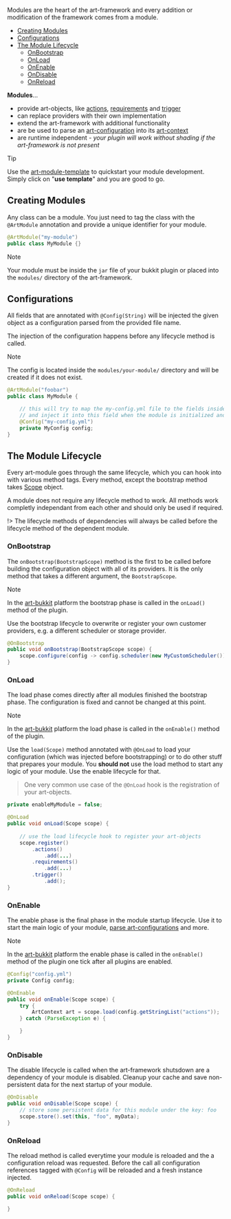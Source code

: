 Modules are the heart of the art-framework and every addition or modification of the framework comes from a module.

* [Creating Modules](#creating-modules)
* [Configurations](#configurations)
* [The Module Lifecycle](#the-module-lifecycle)
  * [OnBootstrap](#onbootstrap)
  * [OnLoad](#onload)
  * [OnEnable](#onenable)
  * [OnDisable](#ondisable)
  * [OnReload](#onreload)

**Modules**...

* provide art-objects, like [actions](/developer/actions), [requirements](/developer/requirements) and [trigger](/developer/trigger)
* can replace providers with their own implementation
* extend the art-framework with additional functionality
* are be used to parse an [art-configuration](/configuration) into its [art-context](/developer/art-context)
* are runtime independent - *your plugin will work without shading if the art-framework is not present*

> [!TIP]
> Use the [art-module-template](https://github.com/art-framework/art-module-template) to quickstart your module development. Simply click on "**use template**" and you are good to go.

## Creating Modules

Any class can be a module. You just need to tag the class with the `@ArtModule` annotation and provide a unique identifier for your module.

```java
@ArtModule("my-module")
public class MyModule {}
```

> [!NOTE]
> Your module must be inside the `jar` file of your bukkit plugin or placed into the `modules/` directory of the art-framework.

## Configurations

All fields that are annotated with `@Config(String)` will be injected the given object as a configuration parsed from the provided file name.

The injection of the configuration happens before any lifecycle method is called.

> [!NOTE]
> The config is located inside the `modules/your-module/` directory and will be created if it does not exist.

```java
@ArtModule("foobar")
public class MyModule {

    // this will try to map the my-config.yml file to the fields inside MyConfig
    // and inject it into this field when the module is initialized and before bootstrap is called
    @Config("my-config.yml")
    private MyConfig config;
}
```

## The Module Lifecycle

Every art-module goes through the same lifecycle, which you can hook into with various method tags. Every method, except the bootstrap method takes [Scope](/developer/scope) object.

A module does not require any lifecycle method to work. All methods work completly independant from each other and should only be used if required.

!> The lifecycle methods of dependencies will always be called before the lifecycle method of the dependent module.

### OnBootstrap

The `onBootstrap(BootstrapScope)` method is the first to be called before building the configuration object with all of its providers.
It is the only method that takes a different argument, the `BootstrapScope`.

> [!NOTE]
> In the [art-bukkit](/platforms/bukkit) platform the bootstrap phase is called in the `onLoad()` method of the plugin.

Use the bootstrap lifecycle to overwrite or register your own customer providers, e.g. a different scheduler or storage provider.

```java
@OnBootstrap
public void onBootstrap(BootstrapScope scope) {
    scope.configure(config -> config.scheduler(new MyCustomScheduler()));
}
```

### OnLoad

The load phase comes directly after all modules finished the bootstrap phase. The configuration is fixed and cannot be changed at this point.

> [!NOTE]
> In the [art-bukkit](/platforms/bukkit) platform the load phase is called in the `onEnable()` method of the plugin.

Use the `load(Scope)` method annotated with `@OnLoad` to load your configuration (which was injected before bootstrapping) or to do other stuff that prepares your module.
You **should not** use the load method to start any logic of your module. Use the enable lifecycle for that.

> One very common use case of the `@OnLoad` hook is the registration of your art-objects.

```java
private enableMyModule = false;

@OnLoad
public void onLoad(Scope scope) {
    
    // use the load lifecycle hook to register your art-objects
    scope.register()
        .actions()
            .add(...)
        .requirements()
            .add(...)
        .trigger()
            .add();
}
```

### OnEnable

The enable phase is the final phase in the module startup lifecycle. Use it to start the main logic of your module, [parse art-configurations](/developer/parser) and more.

> [!NOTE]
> In the [art-bukkit](/platforms/bukkit) platform the enable phase is called in the `onEnable()` method of the plugin one tick after all plugins are enabled.

```java
@Config("config.yml")
private Config config;

@OnEnable
public void onEnable(Scope scope) {
    try {
        ArtContext art = scope.load(config.getStringList("actions"));
    } catch (ParseException e) {

    }
}
```

### OnDisable

The disable lifecycle is called when the art-framework shutsdown are a dependency of your module is disabled.
Cleanup your cache and save non-persistent data for the next startup of your module.

```java
@OnDisable
public void onDisable(Scope scope) {
    // store some persistent data for this module under the key: foo
    scope.store().set(this, "foo", myData);
}
```

### OnReload

The reload method is called everytime your module is reloaded and the a configuration reload was requested.
Before the call all configuration references tagged with `@Config` will be reloaded and a fresh instance injected.

```java
@OnReload
public void onReload(Scope scope) {

}
```
